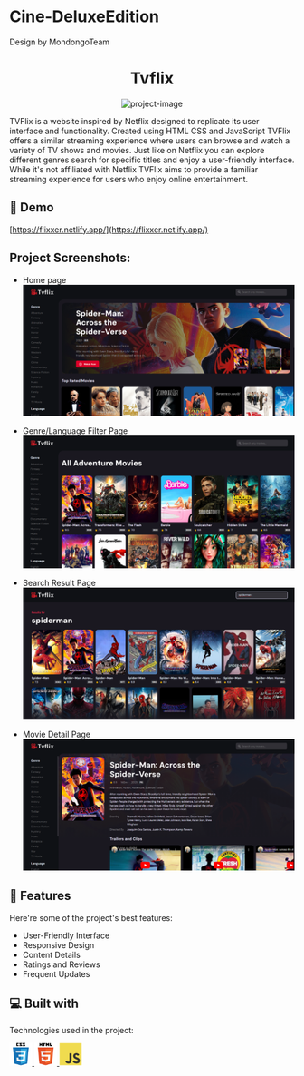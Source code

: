 # Cine-DeluxeEdition
Design by MondongoTeam

<h1 align="center" id="title">Tvflix</h1>

<p align="center"><img src="https://i.ytimg.com/vi/_DaH6PIn0Ak/maxresdefault.jpg" alt="project-image"></p>


<p id="description">TVFlix is a website inspired by Netflix designed to replicate its user interface and functionality. Created using HTML CSS and JavaScript TVFlix offers a similar streaming experience where users can browse and watch a variety of TV shows and movies. Just like on Netflix you can explore different genres search for specific titles and enjoy a user-friendly interface. While it's not affiliated with Netflix TVFlix aims to provide a familiar streaming experience for users who enjoy online entertainment.</p>

<h2>🚀 Demo</h2>

[https://flixxer.netlify.app/](https://flixxer.netlify.app/)

<h2>Project Screenshots:</h2>

*    Home page
![Tvflix Desktop Demo](./screenshots/Screenshot_146.png)


*    Genre/Language Filter Page
![Tvflix Desktop Demo](./screenshots/Screenshot_147.png)


*    Search Result Page
![Tvflix Desktop Demo](./screenshots/Screenshot_148.png)


*    Movie Detail Page
![Tvflix Desktop Demo](./screenshots/Screenshot_149.png)

  
<h2>🧐 Features</h2>

Here're some of the project's best features:

*   User-Friendly Interface
*   Responsive Design
*   Content Details
*   Ratings and Reviews
*   Frequent Updates

  
  
<h2>💻 Built with</h2>

Technologies used in the project:

<p align="left"> <a href="https://www.w3schools.com/css/" target="_blank" rel="noreferrer"> <img src="https://raw.githubusercontent.com/devicons/devicon/master/icons/css3/css3-original-wordmark.svg" alt="css3" width="40" height="40"/> </a> <a href="https://www.w3.org/html/" target="_blank" rel="noreferrer"> <img src="https://raw.githubusercontent.com/devicons/devicon/master/icons/html5/html5-original-wordmark.svg" alt="html5" width="40" height="40"/> </a> <a href="https://developer.mozilla.org/en-US/docs/Web/JavaScript" target="_blank" rel="noreferrer"> <img src="https://raw.githubusercontent.com/devicons/devicon/master/icons/javascript/javascript-original.svg" alt="javascript" width="40" height="40"/> </a> </p>
